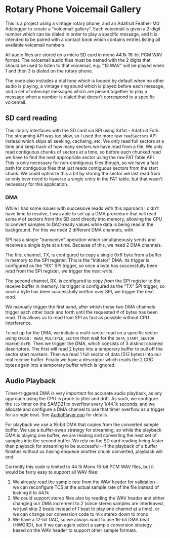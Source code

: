 # Rotary Phone Voicemail Gallery

This is a project using a vintage rotary phone, and an Adafruit Feather M0 Adalogger to create a "voicemail gallery". Each voicemail is given a 2-digit number which can be dialed in order to play a specific message, and it is intended to be paired with a contact book which 
contains entries listing all available voicemail numbers.

All audio files are stored on a micro SD card in mono 44.1k 16-bit PCM WAV format. The voicemail audio files must be named with the 2 digits that should be used to listen to
that voicemail, e.g. "13.WAV" will be played when 1 and then 3 is dialed on the rotary phone. 

The code also includes a dial tone which is looped by default when no other audio is playing, a vintage ring sound which is played before each message, and a set of intercept messages which are pieced together to play a message when a number is dialed that doesn't correspond to a specific voicemail.

## SD card reading

This library interfaces with the SD card via SPI using Sdfat - Adafruit Fork. The streaming API was too slow, so I used the more raw `readSectors` API instead which skips all seeking, cacheing, etc. We only read full sectors at a time and keep track of how many sectors we
have read from a file. We only read contiguous chunks of sectors at a time, so before each chunked read we have to find the next appropriate
sector using the raw FAT fable API. This is only necessary for non-contiguous files though, so we have a fast path for contiguous files that just reads contiguous sectors from the start chunk. We could optimize this a bit by storing the sector we last read from so only ever need to traverse a single entry in the FAT table, but that wasn't necessary for this application.

### DMA

While I had some issues with successive reads with this approach I didn't have time to resolve, I was able to set up a DMA procedure that will read some # of sectors from the SD card directly into memory, allowing the CPU to convert samples to DAC-ready values while data is being read in the background. For this we need 2 different DMA channels, with 

SPI has a single "transceive" operation which simultaneously sends and receives a single byte at a time. Because of this, we need 2 DMA channels. 

The first channel, TX, is configured to copy a single 0xff byte from a buffer in memory to the SPI register. This is the "initiator" DMA. Its trigger is configured as the "RX" SPI trigger, so once a byte has successfully been _read_ from the SPI register, we trigger the next _write_.

The second channel, RX, is configured to copy _from_ the SPI register to the receive buffer in memory. Its trigger is configured as the "TX" SPI trigger, so once a byte has been successfully _written_ over SPI, we trigger the next _read_. 

We manually trigger the first _send_, after which these two DMA channels trigger each other back and forth until the requested # of bytes has been read. This allows us to read from SPI as fast as possible without CPU interference.

To set up for the DMA, we initiate a multi-sector read on a specific sector using `CMD18: READ_MULTIPLE_SECTOR`
then wait for the `DATA_START_SECTOR` marker `0xFE`. Then we trigger the DMA, which consists of 3 distinct chained descriptors. The first will read 2 bytes into a temporary buffer to pull off the sector start markers. Then we read 1 full sector of data (512 bytes) into our real receive buffer. Finally we have a descriptor which reads the 2 CRC bytes again into a temporary buffer which is ignored.

## Audio Playback

Timer-triggered DMA is very important for accurate audio playback, as any approach using the CPU is prone to jitter and drift. As such, we configure the `TC5` timer on the SAMD21 to overflow every 1/44.1k seconds, and we allocate and configure a DMA channel to use that timer overflow as a trigger for a single beat. See [AudioPlayer.cpp](./src/AudioPlayer.cpp) for details.

For playback we use a 16-bit DMA that copies from the converted sample buffer. We use a buffer-swap strategy for streaming, so while the playback DMA is playing one buffer, we are reading and converting the next set of samples into the second buffer. We rely on the SD card reading being faster than playback for streaming to be successful--if the playback of a buffer finishes without us having enqueue another chunk converted, playback will end. 

Currently this code is limited to 44.1k Mono 16-bit PCM WAV files, but it would be fairly easy to support all WAV files:

1. We already read the sample rate from the WAV header for validation--we can reconfigure TC5 at the actual sample rate of the file instead of locking it to 44.1k
2. We could support stereo files also by reading the WAV header and either changing our DMA increment to 2 (since stereo samples are interleaved, we just skip 2 beats instead of 1 beat to play one channel at a time), or we can change our conversion code to mix stereo down to mono.
3. We have a 12-bit DAC, so we always want to use 16-bit DMA beat (HWORD), but if we can again select a sample conversion strategy based on the WAV header to support other sample formats.
